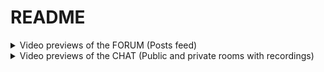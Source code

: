 # README

<details>
  
  <summary>Video previews of the FORUM (Posts feed)</summary>

  https://user-images.githubusercontent.com/10998852/174688795-7a29198b-43d0-4ca4-a624-b6db7f288c55.mp4

  
  https://user-images.githubusercontent.com/10998852/174689276-a4b65866-5668-4f4e-8af4-2e6ea792a874.mp4

  
  https://user-images.githubusercontent.com/10998852/174689304-e38c98cc-c323-4e3a-a9ba-bb7a15a32e34.mp4

  
  https://user-images.githubusercontent.com/10998852/174689316-3b1d7cfa-733b-49db-a2b6-2a6cc354993b.mp4

  
  https://user-images.githubusercontent.com/10998852/174689325-4fbe6b48-7e00-497e-904c-8b048e93f513.mp4

  
  https://user-images.githubusercontent.com/10998852/174689337-4df19336-7010-46cd-8fd4-ecfcf54739e9.mp4

  
  https://user-images.githubusercontent.com/10998852/174689376-6e31ae81-6aa1-489d-8b3f-d9a67eb8e8a5.mp4

  
  https://user-images.githubusercontent.com/10998852/174689381-834ac680-67b2-4c01-b0cf-1d300807b398.mp4

  
  https://user-images.githubusercontent.com/10998852/174689393-c23da9cc-e8ad-40fa-8716-549dcaaa47c3.mp4

  
  https://user-images.githubusercontent.com/10998852/174689443-ee484654-1650-4446-8a33-f32f5a0fa035.mp4

  
  https://user-images.githubusercontent.com/10998852/174689459-077a6568-b09d-45ae-a982-e37f7d50670e.mp4

    
  https://user-images.githubusercontent.com/10998852/174689463-b22a5a76-9530-4e1d-8247-208d7cc801a2.mp4

  
  https://user-images.githubusercontent.com/10998852/174691195-1fbc0fb6-e02c-4418-8737-eee4c2e0645a.mp4

  
  https://user-images.githubusercontent.com/10998852/174689491-20cdd0df-0fa2-4d63-bf8f-917e1bf787b7.mp4
</details>

<details>
  
  <summary>Video previews of the CHAT (Public and private rooms with recordings)</summary>
  

  https://user-images.githubusercontent.com/10998852/182148784-218414af-1266-4272-9dcf-6a5e26e7c3e1.mp4



  https://user-images.githubusercontent.com/10998852/182148799-723b2535-d351-4913-a277-d3e7184d7ba3.mp4



  https://user-images.githubusercontent.com/10998852/182148809-c04571f7-2324-4ecf-86f2-28a5e49c58b1.mp4



  https://user-images.githubusercontent.com/10998852/182148818-4d5c53e1-210c-4f8d-b2ad-3857ae22e9aa.mp4



  https://user-images.githubusercontent.com/10998852/182148828-773bde37-9c6e-4646-a9ff-5704a26f08f7.mp4



  https://user-images.githubusercontent.com/10998852/182148845-e338b711-4424-4b1b-ad98-042f1a22fd23.mp4



  https://user-images.githubusercontent.com/10998852/182148879-30d2e507-b0b4-4c9b-b595-6de79dcc22af.mp4



  https://user-images.githubusercontent.com/10998852/182148890-52e847c1-30f8-4009-aedc-a94c0f659d4d.mp4



  https://user-images.githubusercontent.com/10998852/182148898-012ec76a-cdf0-40c3-8f65-8f7fdec09324.mp4


</details>
